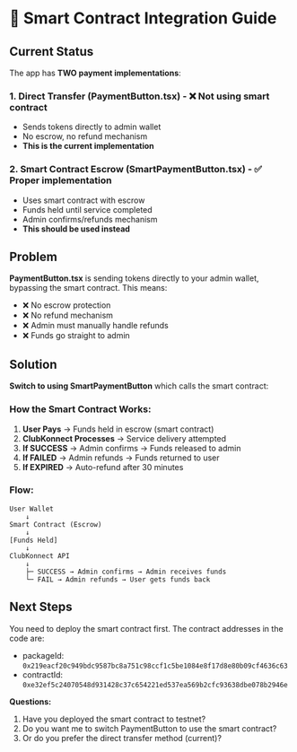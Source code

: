 # 🔐 Smart Contract Integration Guide

## Current Status

The app has **TWO payment implementations**:

### 1. Direct Transfer (PaymentButton.tsx) - ❌ Not using smart contract
- Sends tokens directly to admin wallet
- No escrow, no refund mechanism
- **This is the current implementation**

### 2. Smart Contract Escrow (SmartPaymentButton.tsx) - ✅ Proper implementation
- Uses smart contract with escrow
- Funds held until service completed
- Admin confirms/refunds mechanism
- **This should be used instead**

## Problem

**PaymentButton.tsx** is sending tokens directly to your admin wallet, bypassing the smart contract. This means:
- ❌ No escrow protection
- ❌ No refund mechanism  
- ❌ Admin must manually handle refunds
- ❌ Funds go straight to admin

## Solution

**Switch to using SmartPaymentButton** which calls the smart contract:

### How the Smart Contract Works:

1. **User Pays** → Funds held in escrow (smart contract)
2. **ClubKonnect Processes** → Service delivery attempted
3. **If SUCCESS** → Admin confirms → Funds released to admin
4. **If FAILED** → Admin refunds → Funds returned to user
5. **If EXPIRED** → Auto-refund after 30 minutes

### Flow:

```
User Wallet
    ↓
Smart Contract (Escrow)
    ↓
[Funds Held]
    ↓
ClubKonnect API
    ↓
    ├─ SUCCESS → Admin confirms → Admin receives funds
    └─ FAIL → Admin refunds → User gets funds back
```

## Next Steps

You need to deploy the smart contract first. The contract addresses in the code are:
- packageId: `0x219eacf20c949bdc9587bc8a751c98ccf1c5be1084e8f17d8e80b09cf4636c63`
- contractId: `0xe32ef5c24070548d931428c37c654221ed537ea569b2cfc93638dbe078b2946e`

**Questions:**
1. Have you deployed the smart contract to testnet?
2. Do you want me to switch PaymentButton to use the smart contract?
3. Or do you prefer the direct transfer method (current)?

